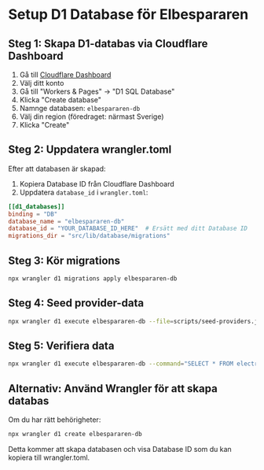 # Setup D1 Database för Elbespararen

## Steg 1: Skapa D1-databas via Cloudflare Dashboard

1. Gå till [Cloudflare Dashboard](https://dash.cloudflare.com/)
2. Välj ditt konto
3. Gå till "Workers & Pages" → "D1 SQL Database"
4. Klicka "Create database"
5. Namnge databasen: `elbespararen-db`
6. Välj din region (föredraget: närmast Sverige)
7. Klicka "Create"

## Steg 2: Uppdatera wrangler.toml

Efter att databasen är skapad:
1. Kopiera Database ID från Cloudflare Dashboard
2. Uppdatera `database_id` i `wrangler.toml`:

```toml
[[d1_databases]]
binding = "DB"
database_name = "elbespararen-db"
database_id = "YOUR_DATABASE_ID_HERE"  # Ersätt med ditt Database ID
migrations_dir = "src/lib/database/migrations"
```

## Steg 3: Kör migrations

```bash
npx wrangler d1 migrations apply elbespararen-db
```

## Steg 4: Seed provider-data

```bash
npx wrangler d1 execute elbespararen-db --file=scripts/seed-providers.js
```

## Steg 5: Verifiera data

```bash
npx wrangler d1 execute elbespararen-db --command="SELECT * FROM electricity_providers;"
```

## Alternativ: Använd Wrangler för att skapa databas

Om du har rätt behörigheter:

```bash
npx wrangler d1 create elbespararen-db
```

Detta kommer att skapa databasen och visa Database ID som du kan kopiera till wrangler.toml.
